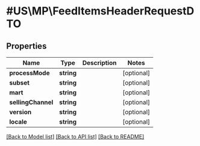# #US\MP\FeedItemsHeaderRequestDTO

## Properties

Name | Type | Description | Notes
------------ | ------------- | ------------- | -------------
**processMode** | **string** |  | [optional]
**subset** | **string** |  | [optional]
**mart** | **string** |  | [optional]
**sellingChannel** | **string** |  | [optional]
**version** | **string** |  | [optional]
**locale** | **string** |  | [optional]


[[Back to Model list]](../) [[Back to API list]](../../Api/US/MP) [[Back to README]](../../README.md)
